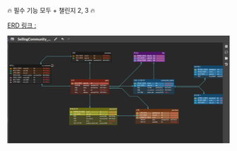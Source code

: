 🔥 필수 기능 모두 + 챌린지 2, 3 🔥


[ERD 링크 : ](https://www.erdcloud.com/d/c9vnrpQKFDa4nmNbM)  


<img src="./img/SellingCommunity.png">